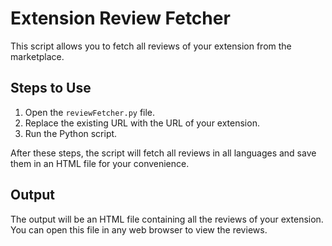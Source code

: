 # Extension Review Fetcher

This script allows you to fetch all reviews of your extension from the marketplace.

## Steps to Use

1. Open the `reviewFetcher.py` file.
2. Replace the existing URL with the URL of your extension.
3. Run the Python script.

After these steps, the script will fetch all reviews in all languages and save them in an HTML file for your convenience.

## Output

The output will be an HTML file containing all the reviews of your extension. You can open this file in any web browser to view the reviews.